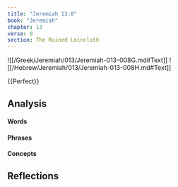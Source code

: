 ```yaml
---
title: "Jeremiah 13:8"
book: "Jeremiah"
chapter: 13
verse: 8
section: The Ruined Loincloth
---
```

![[/Greek/Jeremiah/013/Jeremiah-013-008G.md#Text]]
![[/Hebrew/Jeremiah/013/Jeremiah-013-008H.md#Text]]

{{Perfect}}

## Analysis

#### Words

#### Phrases

#### Concepts

## Reflections
